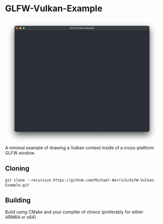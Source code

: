 # GLFW-Vulkan-Example
![Current state](resources/img/screenshots/Screenshot_2023-09-06_at_23.24.31.png)
A minimal example of drawing a Vulkan context inside of a cross-platform GLFW window.

## Cloning

```shell
git clone --recursive https://github.com/Michael-Warrick/GLFW-Vulkan-Example.git
```

## Building
Build using CMake and your compiler of choice (preferably for either ARM64 or x64)